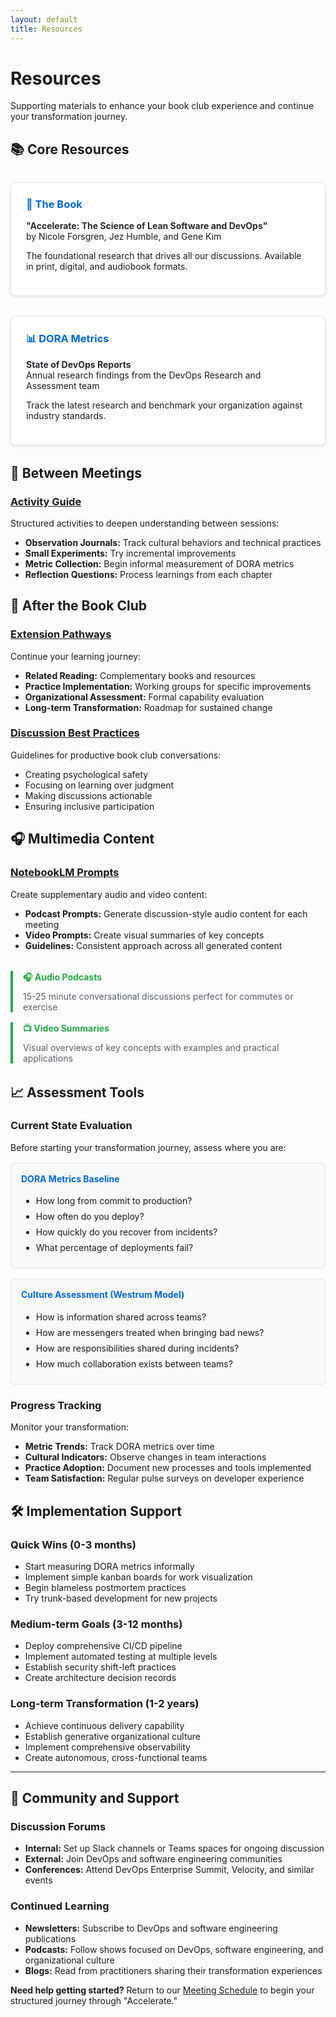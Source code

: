 ```yaml
---
layout: default
title: Resources
---
```


# Resources

Supporting materials to enhance your book club experience and continue your transformation journey.

## 📚 Core Resources

<div class="resource-grid">
  <div class="resource-card">
    <h3>📖 The Book</h3>
    <p><strong>"Accelerate: The Science of Lean Software and DevOps"</strong><br>
    by Nicole Forsgren, Jez Humble, and Gene Kim</p>
    <p>The foundational research that drives all our discussions. Available in print, digital, and audiobook formats.</p>
  </div>
  
  <div class="resource-card">
    <h3>📊 DORA Metrics</h3>
    <p><strong>State of DevOps Reports</strong><br>
    Annual research findings from the DevOps Research and Assessment team</p>
    <p>Track the latest research and benchmark your organization against industry standards.</p>
  </div>
</div>

## 🎯 Between Meetings

### [Activity Guide](/resources/between-meetings/)
Structured activities to deepen understanding between sessions:
- **Observation Journals:** Track cultural behaviors and technical practices
- **Small Experiments:** Try incremental improvements
- **Metric Collection:** Begin informal measurement of DORA metrics
- **Reflection Questions:** Process learnings from each chapter

## 🚀 After the Book Club

### [Extension Pathways](/resources/extensions/)
Continue your learning journey:
- **Related Reading:** Complementary books and resources
- **Practice Implementation:** Working groups for specific improvements
- **Organizational Assessment:** Formal capability evaluation
- **Long-term Transformation:** Roadmap for sustained change

### [Discussion Best Practices](/resources/discussion-practices/)
Guidelines for productive book club conversations:
- Creating psychological safety
- Focusing on learning over judgment  
- Making discussions actionable
- Ensuring inclusive participation

## 🎧 Multimedia Content

### [NotebookLM Prompts](/prompts/)
Create supplementary audio and video content:
- **Podcast Prompts:** Generate discussion-style audio content for each meeting
- **Video Prompts:** Create visual summaries of key concepts
- **Guidelines:** Consistent approach across all generated content

<div class="content-formats">
  <div class="format-item">
    <h4>🎧 Audio Podcasts</h4>
    <p>15-25 minute conversational discussions perfect for commutes or exercise</p>
  </div>
  
  <div class="format-item">
    <h4>📺 Video Summaries</h4>
    <p>Visual overviews of key concepts with examples and practical applications</p>
  </div>
</div>

## 📈 Assessment Tools

### Current State Evaluation
Before starting your transformation journey, assess where you are:

<div class="assessment-checklist">
  <h4>DORA Metrics Baseline</h4>
  <ul>
    <li>How long from commit to production?</li>
    <li>How often do you deploy?</li>
    <li>How quickly do you recover from incidents?</li>
    <li>What percentage of deployments fail?</li>
  </ul>
</div>

<div class="assessment-checklist">
  <h4>Culture Assessment (Westrum Model)</h4>
  <ul>
    <li>How is information shared across teams?</li>
    <li>How are messengers treated when bringing bad news?</li>
    <li>How are responsibilities shared during incidents?</li>
    <li>How much collaboration exists between teams?</li>
  </ul>
</div>

### Progress Tracking
Monitor your transformation:
- **Metric Trends:** Track DORA metrics over time
- **Cultural Indicators:** Observe changes in team interactions
- **Practice Adoption:** Document new processes and tools implemented
- **Team Satisfaction:** Regular pulse surveys on developer experience

## 🛠️ Implementation Support

### Quick Wins (0-3 months)
- Start measuring DORA metrics informally
- Implement simple kanban boards for work visualization
- Begin blameless postmortem practices
- Try trunk-based development for new projects

### Medium-term Goals (3-12 months)  
- Deploy comprehensive CI/CD pipeline
- Implement automated testing at multiple levels
- Establish security shift-left practices
- Create architecture decision records

### Long-term Transformation (1-2 years)
- Achieve continuous delivery capability
- Establish generative organizational culture
- Implement comprehensive observability
- Create autonomous, cross-functional teams

---

## 🤝 Community and Support

### Discussion Forums
- **Internal:** Set up Slack channels or Teams spaces for ongoing discussion
- **External:** Join DevOps and software engineering communities
- **Conferences:** Attend DevOps Enterprise Summit, Velocity, and similar events

### Continued Learning
- **Newsletters:** Subscribe to DevOps and software engineering publications  
- **Podcasts:** Follow shows focused on DevOps, software engineering, and organizational culture
- **Blogs:** Read from practitioners sharing their transformation experiences

**Need help getting started?** Return to our [Meeting Schedule](/meetings/) to begin your structured journey through "Accelerate."

<style>
.resource-grid {
  display: grid;
  grid-template-columns: repeat(auto-fit, minmax(300px, 1fr));
  gap: 2rem;
  margin: 2rem 0;
}

.resource-card {
  border: 1px solid #e1e4e8;
  border-radius: 8px;
  padding: 1.5rem;
  background: #fff;
  box-shadow: 0 2px 4px rgba(0,0,0,0.1);
}

.resource-card h3 {
  margin-top: 0;
  color: #0366d6;
}

.resource-card strong {
  color: #24292e;
}

.content-formats {
  display: grid;
  grid-template-columns: repeat(auto-fit, minmax(250px, 1fr));
  gap: 1rem;
  margin: 2rem 0;
}

.format-item {
  border-left: 4px solid #28a745;
  padding-left: 1rem;
}

.format-item h4 {
  margin: 0 0 0.5rem 0;
  color: #28a745;
}

.format-item p {
  margin: 0;
  color: #586069;
}

.assessment-checklist {
  background: #f8f9fa;
  border: 1px solid #e1e4e8;
  border-radius: 6px;
  padding: 1rem;
  margin: 1rem 0;
}

.assessment-checklist h4 {
  margin-top: 0;
  color: #0366d6;
}

.assessment-checklist ul {
  margin-bottom: 0;
}

.assessment-checklist li {
  margin: 0.5rem 0;
}
</style>